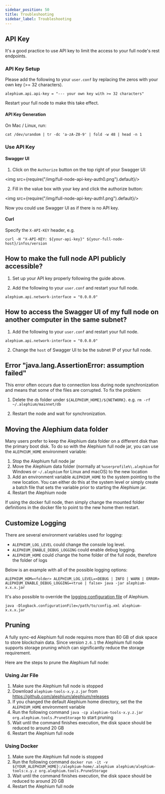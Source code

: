 ```yaml
---
sidebar_position: 50
title: Troubleshooting
sidebar_label: Troubleshooting
---
```



## API Key

It's a good practice to use API key to limit the access to your full node's rest endpoints.

### API Key Setup

Please add the following to your `user.conf` by replacing the zeros with your own key (>= 32 characters).

```
alephium.api.api-key = "--- your own key with >= 32 characters"
```

Restart your full node to make this take effect.

#### API Key Generation

On Mac / Linux, run:

```shell
cat /dev/urandom | tr -dc 'a-zA-Z0-9' | fold -w 48 | head -n 1
```

### Use API Key

#### Swagger UI

1. Click on the `Authorize` button on the top right of your Swagger UI:

<img src={require("/img/full-node-api-key-auth0.png").default}/>

2. Fill in the value box with your key and click the authorize button:

<img src={require("/img/full-node-api-key-auth1.png").default}/>

Now you could use Swagger UI as if there is no API key.

#### Curl

Specify the `X-API-KEY` header, e.g.

```shell
curl -H "X-API-KEY: ${your-api-key}" ${your-full-node-host}/infos/version
```

## How to make the full node API publicly accessible?

1. Set up your API key properly following the guide above.

2. Add the following to your `user.conf` and restart your full node.

```
alephium.api.network-interface = "0.0.0.0"
```

## How to access the Swagger UI of my full node on another computer in the same subnet?

1. Add the following to your `user.conf` and restart your full node.

```
alephium.api.network-interface = "0.0.0.0"
```

2. Change the `host` of Swagger UI to be the subnet IP of your full node.

## Error "java.lang.AssertionError: assumption failed"

This error often occurs due to connection loss during node synchronization and means that some of the files are corrupted.
To fix the problem:

1. Delete the `db` folder under `${ALEPHIUM_HOME}/${NETWORK}`. e.g. `rm -rf ~/.alephium/mainnet/db`

2. Restart the node and wait for synchronization.

## Moving the Alephium data folder

Many users prefer to keep the Alephium data folder on a different disk than the primary boot disk. To do so with the Alephium full node jar, you can use the `ALEPHIUM_HOME` environment variable:

1. Stop the Alephium full node jar
2. Move the Alephium data folder (normally at `%userprofile%\.alephium` for Windows or `~/.alephium` for Linux and macOS) to the new location
3. Add an environment variable `ALEPHIUM_HOME` to the system pointing to the new location. You can either do this at the system level or simply create a batch file that sets the variable prior to starting the Alephium jar.
4. Restart the Alephium node

If using the docker full node, then simply change the mounted folder definitions in the docker file to point to the new home then restart.

## Customize Logging

There are several environment variables used for logging:

- `ALEPHIUM_LOG_LEVEL` could change the console log level.
- `ALEPHIUM_ENABLE_DEBUG_LOGGING` could enable debug logging.
- `ALEPHIUM_HOME` could change the home folder of the full node, therefore the folder of logs

Below is an example with all of the possible logging options:

```
ALEPHIUM_HOM=<folder> ALEPHIUM_LOG_LEVEL=<DEBUG | INFO | WARN | ERROR> ALEPHIUM_ENABLE_DEBUG_LOGGING=<true | false> java -jar alephium-x.x.x.jar
```

It's also possible to override the [logging configuration file](https://github.com/alephium/alephium/blob/master/flow/src/main/resources/logback.xml) of Alephium.

```
java -Dlogback.configurationFile=/path/to/config.xml alephium-x.x.x.jar
```

## Pruning

A fully sync-ed Alephium full node requires more than 80 GB of disk space to store blockchain data. Since
version `2.6.1` the Alephium full node supports storage pruning which can significantly reduce the storage
requirement.

Here are the steps to prune the Alephium full node:

### Using Jar File

1. Make sure the Alephium full node is stopped
2. Download `alephium-tools-x.y.z.jar` from https://github.com/alephium/alephium/releases
3. If you changed the default Alephium home directory, set the the `ALEPHIUM_HOME` environment variable
4. Run the following command `java -cp alephium-tools-x.y.z.jar org.alephium.tools.PruneStorage` to start pruning
5. Wait until the command finishes execution, the disk space should be reduced to around 20 GB
6. Restart the Alephium full node

### Using Docker

1. Make sure the Alephium full node is stopped
2. Run the following command `docker run -it -v ${YOUR_ALEPHIUM_HOME}:/alephium-home/.alephium alephium/alephium-tools:x.y.z org.alephium.tools.PruneStorage`
3. Wait until the command finishes execution, the disk space should be reduced to around 20 GB
4. Restart the Alephium full node
